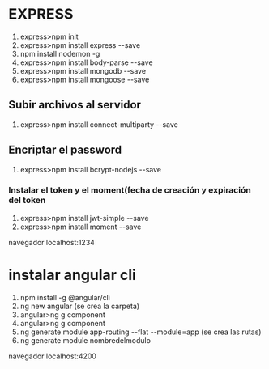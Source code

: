 <h1>EXPRESS</h1>
<ol>
    <li>express>npm init</li>
    <li>express>npm install express --save</li>
    <li>npm install nodemon -g</li>
    <li>express>npm install body-parse --save</li>
    <li>express>npm install mongodb --save</li>
    <li>express>npm install mongoose --save </li>
    
</ol>
    <h2>Subir archivos al servidor</h2>
<ol>
    <li>express>npm install connect-multiparty --save</li>
    
</ol>
    <h2>Encriptar el password</h2>
    
<ol>
    <li>express>npm install bcrypt-nodejs --save</li>
    
</ol>
    <h3>Instalar el token y el moment(fecha de creación y expiración del token</h3>
        
<ol>
    <li>express>npm install jwt-simple --save</li>
    <li>express>npm install moment --save</li>

</ol>

<p>navegador localhost:1234</p>
<h1>instalar angular cli</h1>

<ol>
    <li>npm install -g @angular/cli</li>
    <li>ng new angular (se crea la carpeta)</li>
    <li>angular>ng g component</li>
    <li>angular>ng g component</li>
    <li>ng generate module app-routing --flat --module=app (se crea las rutas)</li>
    <li>ng generate module nombredelmodulo</li>

</ol>
<p>navegador localhost:4200</p>